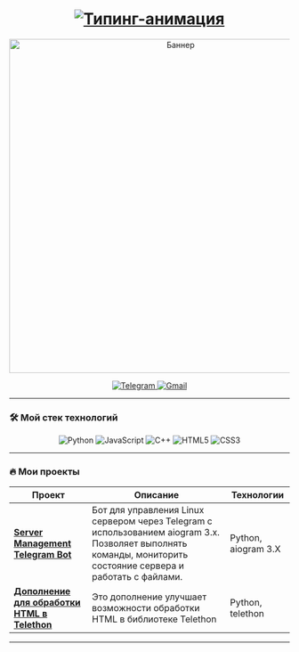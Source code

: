 
<div align="center">
  
  <!-- Анимированный заголовок -->
  <h1 align="center"> 
    <a href="https://git.io/typing-svg">
      <img src="https://readme-typing-svg.demolab.com?font=Fira+Code&weight=600&size=26&duration=4000&pause=1000&color=000000&center=true&vCenter=true&width=500&lines=Привет!;Я+студент-разработчик;Python%2FJS%2FC%2B%2B;" alt="Типинг-анимация" />
    </a>
  </h1>

  <!-- Баннер с гифкой/изображением -->
  <img src="https://i.gifer.com/origin/2d/2d8d3a8e9a94a0a09f0d4e0e0e0e0e0e.gif" width="600" alt="Баннер">

  <!-- Соцсети -->
  <p align="center">
    <a href="https://t.me/REYIL">
      <img src="https://img.shields.io/badge/Telegram-2CA5E0?style=for-the-badge&logo=telegram&logoColor=white" alt="Telegram">
    </a>
    <a href="mailto:azamatilbulov015@email.com">
      <img src="https://img.shields.io/badge/Gmail-D14836?style=for-the-badge&logo=gmail&logoColor=white" alt="Gmail">
    </a>
  </p>
</div>

---

### 🛠 Мой стек технологий

<div align="center">
  
  ![Python](https://img.shields.io/badge/Python-3776AB?style=for-the-badge&logo=python&logoColor=white)
  ![JavaScript](https://img.shields.io/badge/JavaScript-F7DF1E?style=for-the-badge&logo=javascript&logoColor=black)
  ![C++](https://img.shields.io/badge/C%2B%2B-00599C?style=for-the-badge&logo=c%2B%2B&logoColor=white)
  ![HTML5](https://img.shields.io/badge/HTML5-E34F26?style=for-the-badge&logo=html5&logoColor=white)
  ![CSS3](https://img.shields.io/badge/CSS3-1572B6?style=for-the-badge&logo=css3&logoColor=white)

</div>

---

### 🔥 Мои проекты

| Проект | Описание | Технологии |
|--------|----------|-------------|
| **[Server Management Telegram Bot](https://github.com/Azamat2023i/ServerManagementTelegramBot)** | Бот для управления Linux сервером через Telegram с использованием aiogram 3.x. Позволяет выполнять команды, мониторить состояние сервера и работать с файлами. | Python, aiogram 3.X |
| **[Дополнение для обработки HTML в Telethon](https://github.com/Azamat2023i/ADDON_TELETHON)** | Это дополнение улучшает возможности обработки HTML в библиотеке Telethon | Python, telethon |

---

